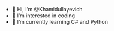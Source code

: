 - 👋 Hi, I’m @Khamidullayevich
- 👀 I’m interested in coding
- 🌱 I’m currently learning C# and Python


<!---
Khamidulayevich/Khamidulayevich is a ✨ special ✨ repository because its `README.md` (this file) appears on your GitHub profile.
You can click the Preview link to take a look at your changes.
--->
